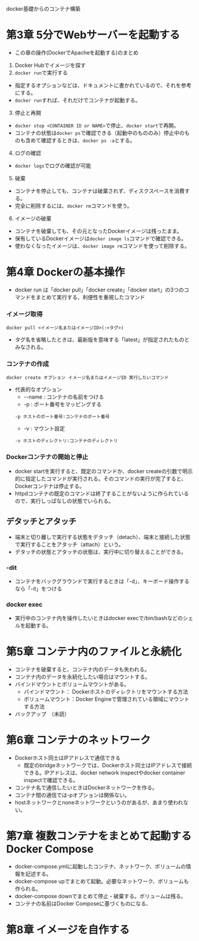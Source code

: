docker基礎からのコンテナ構築

# 第3章 5分でWebサーバーを起動する
- この章の操作(DockerでApacheを起動する)のまとめ
1. Docker Hubでイメージを探す
2. `docker run`で実行する
  - 指定するオプションなどは、ドキュメントに書かれているので、それを参考にする。
  - `docker run`すれば、それだけでコンテナが起動する。
3. 停止と再開
  - `docker stop <CONTAINER ID or NAME>`で停止、`docker start`で再開。
  - コンテナの状態は`docker ps`で確認できる（起動中のもののみ）停止中のものも含めて確認するときは、`docker ps -a`とする。
4. ログの確認
  - `docker logs`でログの確認が可能
5. 破棄
  - コンテナを停止しても、コンテナは破棄されず、ディスクスペースを消費する。
  - 完全に削除するには、`docker rm`コマンドを使う。
6. イメージの破棄
  - コンテナを破棄しても、その元となったDockerイメージは残ったまま。
  - 保有しているDockerイメージは`docker image ls`コマンドで確認できる。
  - 使わなくなったイメージは、`docker image rm`コマンドを使って削除する。

# 第4章 Dockerの基本操作
- docker run は「docker pull」「docker create」「docker start」の3つのコマンドをまとめて実行する、利便性を重視したコマンド

### イメージ取得
```
docker pull <イメージ名またはイメージID>(:<タグ>)
```
- タグ名を省略したときは、最新版を意味する「latest」が指定されたものとみなされる。

### コンテナの作成
```
docker create オプション イメージ名またはイメージID 実行したいコマンド
```
- 代表的なオプション
  - --name : コンテナの名前をつける
  - -p : ポート番号をマッピングする
  ```
  -p ホストのポート番号:コンテナのポート番号
  ```
  - -v : マウント設定
  ```
  -v ホストのディレクトリ:コンテナのディレクトリ
  ```

### Dockerコンテナの開始と停止
- docker startを実行すると、既定のコマンドか、docker createの引数で明示的に指定したコマンドが実行される。そのコマンドの実行が完了すると、Dockerコンテナは停止する。
- httpdコンテナの既定のコマンドは終了することがないように作られているので、実行しっぱなしの状態でいられる。

## デタッチとアタッチ
- 端末と切り離しで実行する状態をデタッチ（detach）、端末と接続した状態で実行することをアタッチ（attach）という。
- デタッチの状態とアタッチの状態は、実行中に切り替えることができる。

### -dit
- コンテナをバックグラウンドで実行するときは「-d」、キーボード操作するなら「-it」をつける

### docker exec
- 実行中のコンテナ内を操作したいときはdocker execで/bin/bashなどのシェルを起動する。

# 第5章 コンテナ内のファイルと永続化
- コンテナを破棄すると、コンテナ内のデータも失われる。
- コンテナ内のデータを永続化したい場合はマウントする。
- バインドマウントとボリュームマウントがある。
  - バインドマウント： Dockerホストのディレクトリをマウントする方法
  - ボリュームマウント：Docker Engineで管理されている領域にマウントする方法
- バックアップ　（未読）

# 第6章 コンテナのネットワーク
- Dockerホスト同士はIPアドレスで通信できる
  - 既定のbridgeネットワークでは、Dockerホスト同士はIPアドレスで接続できる。IPアドレスは、docker network inspectやdocker container inspectで確認できる。
- コンテナ名で通信したいときはDockerネットワークを作る。
- コンテナ間の通信では-pオプションは関係ない。
- hostネットワークとnoneネットワークというのがあるが、あまり使われない。

# 第7章 複数コンテナをまとめて起動するDocker Compose
- docker-compose.ymlに起動したコンテナ、ネットワーク、ボリュームの情報を記述する。
- docker-compose upでまとめて起動。必要なネットワーク、ボリュームも作られる。
- docker-compose downでまとめて停止・破棄する。ボリュームは残る。
- コンテナの名前はDocker Composeに基づくものになる、

# 第8章 イメージを自作する
